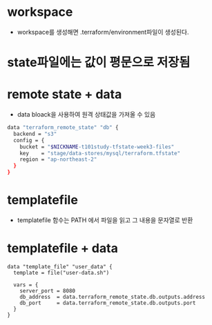 # workspace
* workspace를 생성해면 .terraform/environment파일이 생성된다.

# state파일에는 값이 평문으로 저장됨

# remote state + data
* data bloack을 사용하여 원격 상태값을 가져올 수 있음
```sh
data "terraform_remote_state" "db" {
  backend = "s3"
  config = {
    bucket = "$NICKNAME-t101study-tfstate-week3-files"
    key    = "stage/data-stores/mysql/terraform.tfstate"
    region = "ap-northeast-2"
  }
}
```

# templatefile
* templatefile 함수는 PATH 에서 파일을 읽고 그 내용을 문자열로 반환

# templatefile + data
```
data "template_file" "user_data" {
  template = file("user-data.sh")

  vars = {
    server_port = 8080
    db_address  = data.terraform_remote_state.db.outputs.address
    db_port     = data.terraform_remote_state.db.outputs.port
  }
}
```